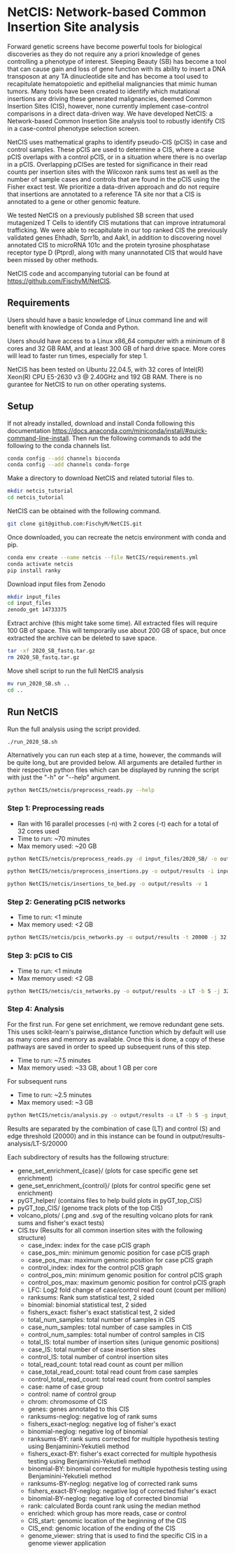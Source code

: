 # NetCIS: Network-based Common Insertion Site analysis

Forward genetic screens have become powerful tools for biological discoveries as they do not require any a priori knowledge of genes controlling a phenotype of interest. Sleeping Beauty (SB) has become a tool that can cause gain and loss of gene function with its ability to insert a DNA transposon at any TA dinucleotide site and has become a tool used to recapitulate hematopoietic and epithelial malignancies that mimic human tumors. Many tools have been created to identify which mutational insertions are driving these generated malignancies, deemed Common Insertion Sites (CIS), however, none currently implement case-control comparisons in a direct data-driven way. We have developed NetCIS: a Network-based Common Insertion Site analysis tool to robustly identify CIS in a case-control phenotype selection screen.

NetCIS uses mathematical graphs to identify pseudo-CIS (pCIS) in case and control samples. These pCIS are used to determine a CIS, where a case pCIS overlaps with a control pCIS, or in a situation where there is no overlap in a pCIS. Overlapping pCISes are tested for significance in their read counts per insertion sites with the Wilcoxon rank sums test as well as the number of sample cases and controls that are found in the pCIS using the Fisher exact test. We prioritize a data-driven approach and do not require that insertions are annotated to a reference TA site nor that a CIS is annotated to a gene or other genomic feature.

We tested NetCIS on a previously published SB screen that used mutagenized T Cells to identify CIS mutations that can improve intratumoral trafficking. We were able to recapitulate in our top ranked CIS the previously validated genes Ehhadh, Sprr1b, and Aak1, in addition to discovering novel annotated CIS to microRNA 101c and the protein tyrosine phosphatase receptor type D (Ptprd), along with many unannotated CIS that would have been missed by other methods.

NetCIS code and accompanying tutorial can be found at <https://github.com/FischyM/NetCIS>.

## Requirements

Users should have a basic knowledge of Linux command line and will benefit with knowledge of Conda and Python.

Users should have access to a Linux x86_64 computer with a minimum of 8 cores and 32 GB RAM, and at least 300 GB of hard drive space. More cores will lead to faster run times, especially for step 1.

NetCIS has been tested on Ubuntu 22.04.5, with 32 cores of Intel(R) Xeon(R) CPU E5-2630 v3 @ 2.40GHz and 192 GB RAM. There is no gurantee for NetCIS to run on other operating systems.

## Setup

If not already installed, download and install Conda following this documentation <https://docs.anaconda.com/miniconda/install/#quick-command-line-install>. Then run the following commands to add the following to the conda channels list.

```bash
conda config --add channels bioconda
conda config --add channels conda-forge
```

Make a directory to download NetCIS and related tutorial files to.  

```bash
mkdir netcis_tutorial
cd netcis_tutorial
```

NetCIS can be obtained with the following command.

```bash
git clone git@github.com:FischyM/NetCIS.git
```

Once downloaded, you can recreate the netcis environment with conda and pip.

```bash
conda env create --name netcis --file NetCIS/requirements.yml
conda activate netcis
pip install ranky
```

Download input files from Zenodo

```bash
mkdir input_files
cd input_files
zenodo_get 14733375
```

Extract archive (this might take some time). All extracted files will require 100 GB of space. This will temporarily use about 200 GB of space, but once extracted the archive can be deleted to save space.

```bash
tar -xf 2020_SB_fastq.tar.gz
rm 2020_SB_fastq.tar.gz
```

Move shell script to run the full NetCIS analysis

```bash
mv run_2020_SB.sh ..
cd ..
```

## Run NetCIS

Run the full analysis using the script provided.

```bash
./run_2020_SB.sh
```

Alternatively you can run each step at a time, however, the commands will be quite long, but are provided below. All arguments are detailed further in their respective python files which can be displayed by running the script with just the "-h" or "--help" argument.

```bash
python NetCIS/netcis/preprocess_reads.py --help
```

### Step 1: Preprocessing reads

- Ran with 16 parallel processes (-n) with 2 cores (-t) each for a total of 32 cores used
- Time to run: ~70 minutes
- Max memory used: ~20 GB

```bash
python NetCIS/netcis/preprocess_reads.py -d input_files/2020_SB/ -o output/results -b input_files/GRCm39 -i input_files/2020_SB.tsv -l AAATTTGTGGAGTAGTTGAAAAACGAGTTTTAATGACTCCAACTTAAGTGTATGTAAACTTCCGACTTCAACTG -r GGATTAAATGTCAGGAATTGTGAAAAAGTGAGTTTAAATGTATTTGGCTAAGGTGTATGTAAACTTCCGACTTCAACTG -p GTAATACGACTCACTATAGGGCTCCGCTTAAGGGAC -t 2 -n 16 -q 13 -v 1

python NetCIS/netcis/preprocess_insertions.py -o output/results -i input_files/2020_SB.tsv -j 32 -v 1

python NetCIS/netcis/insertions_to_bed.py -o output/results -v 1
```

### Step 2: Generating pCIS networks

- Time to run: <1 minute
- Max memory used: <2 GB

```bash
python NetCIS/netcis/pcis_networks.py -o output/results -t 20000 -j 32 -v 1
```

### Step 3: pCIS to CIS

- Time to run: <1 minute
- Max memory used: <2 GB

```bash
python NetCIS/netcis/cis_networks.py -o output/results -a LT -b S -j 32 -t 20000 -v 1
```

### Step 4: Analysis

For the first run. For gene set enrichment, we remove redundant gene sets. This uses scikit-learn's pairwise_distance function which by default will use as many cores and memory as available. Once this is done, a copy of these pathways are saved in order to speed up subsequent runs of this step.

- Time to run: ~7.5 minutes
- Max memory used: ~33 GB, about 1 GB per core

For subsequent runs

- Time to run: ~2.5 minutes
- Max memory used: ~3 GB

```bash
python NetCIS/netcis/analysis.py -o output/results -a LT -b S -g input_files/MRK_List2.rpt -s input_files/m5.all.v2023.2.Mm.symbols.gmt -p 0.05 -x 5000 -m Gene -f "" -t 20000 -v 1
```

Results are separated by the combination of case (LT) and control (S) and edge threshold (20000) and in this instance can be found in output/results-analysis/LT-S/20000

Each subdirectory of results has the following structure:

- gene_set_enrichment_{case}/ (plots for case specific gene set enrichment)
- gene_set_enrichment_{control}/ (plots for control specific gene set enrichment)
- pyGT_helper/ (contains files to help build plots in pyGT_top_CIS)
- pyGT_top_CIS/ (genome track plots of the top CIS)
- volcano_plots/ (.png and .svg of the resulting volcano plots for rank sums and fisher's exact tests)
- CIS.tsv (Results for all common insertion sites with the following structure)
  - case_index: index for the case pCIS graph
  - case_pos_min: minimum genomic position for case pCIS graph
  - case_pos_max: maximum genomic position for case pCIS graph
  - control_index: index for the control pCIS graph
  - control_pos_min: minimum genomic position for control pCIS graph
  - control_pos_max: maximum genomic position for control pCIS graph
  - LFC: Log2 fold change of case/control read count (count per million)
  - ranksums: Rank sum statistical test, 2 sided
  - binomial: binomial statistical test, 2 sided
  - fishers_exact: fisher's exact statistical test, 2 sided
  - total_num_samples: total number of samples in CIS
  - case_num_samples: total number of case samples in CIS
  - control_num_samples: total number of control samples in CIS
  - total_IS: total number of insertion sites (unique genomic positions)
  - case_IS: total number of case insertion sites
  - control_IS: total number of control insertion sites
  - total_read_count: total read count as count per million
  - case_total_read_count: total read count from case samples
  - control_total_read_count: total read count from control samples
  - case: name of case group
  - control: name of control group
  - chrom: chromosome of CIS
  - genes: genes annotated to this CIS
  - ranksums-neglog: negative log of rank sums
  - fishers_exact-neglog: negative log of fisher's exact
  - binomial-neglog: negative log of binomial
  - ranksums-BY: rank sums corrected for multiple hypothesis testing using Benjaminini-Yekutieli method
  - fishers_exact-BY: fisher's exact corrected for multiple hypothesis testing using Benjaminini-Yekutieli method
  - binomial-BY: binomial corrected for multiple hypothesis testing using Benjaminini-Yekutieli method
  - ranksums-BY-neglog: negative log of corrected rank sums
  - fishers_exact-BY-neglog: negative log of corrected fisher's exact
  - binomial-BY-neglog: negative log of corrected binomial
  - rank: calculated Borda count rank using the median method
  - enriched: which group has more reads, case or control
  - CIS_start: genomic location of the beginning of the CIS
  - CIS_end: genomic location of the ending of the CIS
  - genome_viewer: string that is used to find the specific CIS in a genome viewer application
